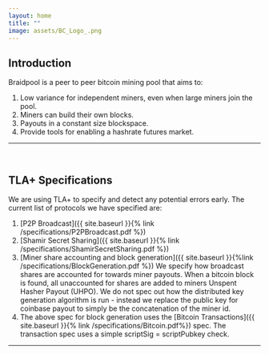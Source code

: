 ```yaml
---
layout: home
title: ""
image: assets/BC_Logo_.png
---
```


## Introduction

Braidpool is a peer to peer bitcoin mining pool that aims to:

1. Low variance for independent miners, even when large miners join
   the pool.
2. Miners can build their own blocks.
3. Payouts in a constant size blockspace.
4. Provide tools for enabling a hashrate futures market.


<hr />
<br />

## TLA+ Specifications

We are using TLA+ to specify and detect any potential errors
early. The current list of protocols we have specified are:

1. [P2P Broadcast]({{ site.baseurl }}{% link /specifications/P2PBroadcast.pdf %})
1. [Shamir Secret Sharing]({{ site.baseurl }}{% link /specifications/ShamirSecretSharing.pdf %})
1. [Miner share accounting and block generation]({{ site.baseurl }}{%link /specifications/BlockGeneration.pdf %}) We specify how
   broadcast shares are accounted for towards miner payouts. When a
   bitcoin block is found, all unaccounted for shares are added to
   miners Unspent Hasher Payout (UHPO). We do not spec out how the
   distributed key generation algorithm is run - instead we replace the
   public key for coinbase payout to simply be the concatenation of
   the miner id.
1. The above spec for block generation uses the [Bitcoin Transactions]({{ site.baseurl }}{% link /specifications/Bitcoin.pdf%}) spec. The transaction spec uses a simple scriptSig = scriptPubkey check.

<hr />
<br />
